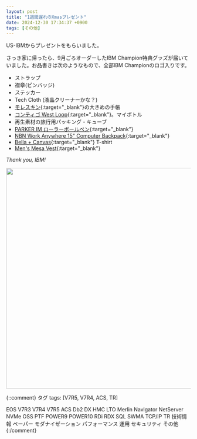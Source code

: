 ```yaml
---
layout: post
title: "1週間遅れのXmasプレゼント"
date: 2024-12-30 17:34:37 +0900
tags: [その他]
---
```

US-IBMからプレゼントをもらいました。

さっき家に帰ったら、9月ごろオーダーしたIBM Champion特典グッズが届いていました。お品書きは次のようなもので、全部IBM Championのロゴ入りです。

- ストラップ
- 襟章(ピンバッジ)
- ステッカー
- Tech Cloth (液晶クリーナーかな？)
- [モレスキン](https://www.moleskine.co.jp/ja-jp/){:target="_blank"}の大きめの手帳
- [コンティゴ West Loop](https://www.gocontigo.com/search?isSupportSearch=false&q=west+loop&search-button=&lang=null){:target="_blank"}。マイボトル
- 再生素材の旅行用パッキング・キューブ
- [PARKER IM ローラーボールペン](https://www.parkerpen.com/collections/essential/parker-im/parker-im-rollerball-pen/SAP_2213778.html){:target="_blank"}
- [NBN Work Anywhere 15" Computer Backpack](https://staplespromo.com/product/671243-nbn-work-anywhere-15-computer-back?srsltid=AfmBOoqKpPEyUUV5i5olfbycpWOWTMDkynTvF9iNFJSEq9aY1NvgRI6Y){:target="_blank"}
- [Bella + Canvas](https://www.bellacanvas.com/){:target="_blank"} T-shirt
- [Men's Mesa Vest](https://vantage77.com/p/vantage-mens-mesa-quilted-vest-diamond-fleece?color=TNV){:target="_blank"}

*Thank you, IBM!*
<br>

<img src="/GuriPages/image/2024-12-30_IBM_Champion_gifts.jpg" width="600" />

<br>

{::comment}
タグ
tags: [V7R5, V7R4, ACS, TR]

EOS
V7R3
V7R4
V7R5
ACS
Db2
DX
HMC
LTO
Merlin
Navigator
NetServer
NVMe
OSS
PTF
POWER9
POWER10
RDi
RDX
SQL
SWMA
TCP/IP
TR
技術情報
ペーパー
モダナイゼーション
パフォーマンス
運用
セキュリティ
その他
{:/comment}
